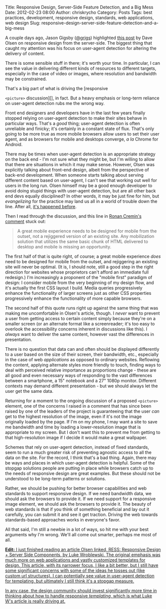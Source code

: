 Title: Responsive Design, Server-Side Feature Detection, and a Big Mess
Date: 2012-02-23 08:00
Author: chriskrycho
Category: Posts
Tags: best practices, development, responsive design, standards, web applications, web design
Slug: responsive-design-server-side-feature-detection-and-a-big-mess

A couple days ago, Jason Gigsby ([@grigs][]) highlighted [this post][]
by Dave Olsen on responsive design from the server-side. The biggest
thing that caught my attention was his focus on user-agent detection for
altering the delivery of content.

There is some sensible stuff in there; it's worth your time. In
particular, I can see the value in delivering different kinds of
resources to different targets, especially in the case of video or
images, where resolution and bandwidth may be constrained.
<!--more-->That's a big part of what is driving the [responsive
`<picture>` discussion][], in fact. But a heavy emphasis or long-term
reliance on user-agent detection rubs me the wrong way.

Front end designers and developers have in the last few years finally
stopped relying on user-agent detection to make their sites behave in
particular ways. That's a *good* thing; user-agent detection is often
unreliable and finicky; it's certainly in a constant state of flux.
That's only going to be more true as more mobile browsers allow users to
set their user agent, and as browsers for mobile and desktops converge,
*a la* Chrome for Android.

There may be times when user-agent detection is an appropriate strategy
on the back end - I'm not sure what they might be, but I'm willing to
allow that there are situations in which it may make sense. However,
Olsen was explicitly talking about front-end design, albeit from the
perspective of back-end development. When someone starts talking about
serving different content based on user-agent, I can't see that working
out well for users in the long run. Olsen himself may be a good enough
developer to avoid doing stupid things with user-agent detection, but
are all other back end devs equally disciplined? In other words, it may
be just fine for him, but *evangelizing* for the practice may land us
all in a world of trouble down the line. After all, [it's happened
before][].

Then I read through the discussion, and this line in [Ronan Cremin's
comment][] stuck out:

> A great mobile experience needs to be designed for mobile from the
> outset, not a rejiggered version of an existing site. Any mobilization
> solution that utilizes the same basic chunk of HTML delivered to
> desktop and mobile is missing an opportunity.

The first half of that is quite right, of course; a great mobile
experience *does* need to be designed for mobile from the outset, and
rejiggering an existing site will never be optimal. (It is, I should
note, still a good step in the right direction for websites whose
proprietors can't afford an immediate full redesign.) I'm increasingly a
proponent of the "mobile first" paradigm of design: I consider mobile
from the very beginning of my design flow, and it's actually the first
CSS layout I build. Media queries progressively enhance the
functionality of larger screens just as other CSS properties
progressively enhance the functionality of more capable browsers.

The second half of this quote runs right up against the same thing that
was making me uncomfortable in Olsen's article, though. I *never* want
to prevent a user from getting access to certain content simply because
they're on a smaller screen (or an alternate format like a screenreader;
it's too easy to overlook the accessibility concerns inherent in
discussions like this). I *always* want to deliver the same content,
however vast the differences in presentation.

There is no question that data can and often should be displayed
differently to a user based on the size of their screen, their
bandwidth, etc., especially in the case of web *applications* as opposed
to ordinary websites. Reflowing the content, applying alternate styles
more friendly to touch, finding ways to deal with perceived relative
importance as proportions change - these are all good and even necessary
ways of responding to the vast differences between a smartphone, a 15"
notebook and a 27" 1080p monitor. Different contexts may demand
different presentation - but we should always let the user get the same
data.

Returning for a moment to the ongoing discussion of a proposed
`<picture>` element, one of the concerns I raised in a comment that has
since been raised by one of the leaders of the project is guaranteeing
that the user *can* get to the highest resolution of the image, even if
it's not the image originally loaded by the page. If I'm on my phone, I
may want a site to save me bandwidth and time by loading a
lower-resolution image that is appropriate to my screen. But I don't
want this to prevent me from getting to that high-resolution image if I
decide it would make a great wallpaper.

Schemes that rely on user-agent detection, instead of fixed standards,
seem to run a much greater risk of preventing agnostic access to all the
data on the site. For the record, I think that's a bad thing. Again,
there may be ways and places in which user-agent detection is helpful.
Some of the stopgap solutions people are putting in place while browsers
catch up to the needs of responsive design are great examples. But these
should not be understood to be long-term patterns or solutions.

Rather, we should be pushing for better browser capabilities and web
standards to support responsive design. If we need bandwidth data, we
should ask the browsers to provide it. If we need support for a
responsive image element, we should ask the browsers to provide it. The
beauty of web standards is that if you think of something beneficial and
lay out it carefully, you can submit it and see it get traction. Driving
the web towards standards-based approaches works in everyone's favor.

All that said, I'm still a newbie in a lot of ways, so hit me with your
best arguments why I'm wrong. We'll all come out smarter, perhaps me
most of all.

<ins datetime="2012-02-23T14:01:02+00:00">**Edit:** I just finished
reading an article Olsen linked, [RESS: Responsive Design + Server Side
Components][], by Luke Wroblewski. The original emphasis was much more
on web applications and vastly customized templates for design. This
article, with its narrower focus, I like a bit better, but I still have
some significant concerns with some of the ideas he tosses out (like
custom url structures). I can potentially see value in user-agent
detection for templating, but ultimately I still think it's a stopgap
measure.</ins>

<ins datetime="2012-02-23T14:01:02+00:00">In any case, the design
community should invest significantly more time in thinking about how to
handle responsive *templating*, which is what Luke W's article is really
driving at.</ins>

  [@grigs]: https://twitter.com/#!/grigs "@grigs on Twitter"
  [this post]: http://www.dmolsen.com/mobile-in-higher-ed/2012/02/21/ress-and-the-evolution-of-responsive-web-design/
    "RESS, Server-Side Feature-Detection and the Evolution of Responsive Web Design"
  [responsive `<picture>` discussion]: http://www.w3.org/community/respimg/
    "W3 Community: Responsive Images"
  [it's happened before]: http://www.chriskrycho.com/web/posts/death-to-vendor-prefixes/
    "Death to vendor prefixes!"
  [Ronan Cremin's comment]: http://www.dmolsen.com/mobile-in-higher-ed/2012/02/21/ress-and-the-evolution-of-responsive-web-design/#comment-2744
    "Ronan Cremin @xbs"
  [RESS: Responsive Design + Server Side Components]: http://www.lukew.com/ff/entry.asp?1392
    "RESS: Responsive Design + Server Side Components"
